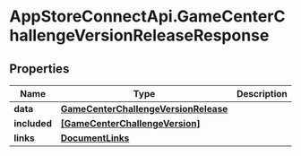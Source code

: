 # AppStoreConnectApi.GameCenterChallengeVersionReleaseResponse

## Properties

Name | Type | Description | Notes
------------ | ------------- | ------------- | -------------
**data** | [**GameCenterChallengeVersionRelease**](GameCenterChallengeVersionRelease.md) |  | 
**included** | [**[GameCenterChallengeVersion]**](GameCenterChallengeVersion.md) |  | [optional] 
**links** | [**DocumentLinks**](DocumentLinks.md) |  | 


